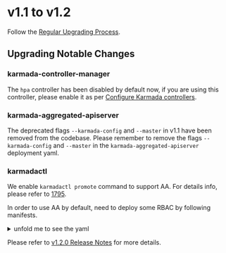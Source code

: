 # v1.1 to v1.2

Follow the [Regular Upgrading Process](./README.md).

## Upgrading Notable Changes

### karmada-controller-manager

The `hpa` controller has been disabled by default now, if you are using this controller, please enable it as per [Configure Karmada controllers](https://github.com/karmada-io/karmada/blob/master/docs/userguide/configure-controllers.md#configure-karmada-controllers).

### karmada-aggregated-apiserver

The deprecated flags `--karmada-config` and `--master` in v1.1 have been removed from the codebase.
Please remember to remove the flags `--karmada-config` and `--master` in the `karmada-aggregated-apiserver` deployment yaml.

### karmadactl

We enable `karmadactl promote` command to support AA. For details info, please refer to [1795](https://github.com/karmada-io/karmada/pull/1795). 

In order to use AA by default, need to deploy some RBAC by following manifests.

<details>
<summary>unfold me to see the yaml</summary>

```yaml
apiVersion: rbac.authorization.k8s.io/v1
kind: ClusterRole
metadata:
  name: cluster-proxy-admin
rules:
- apiGroups:
  - 'cluster.karmada.io'
  resources:
  - clusters/proxy
  verbs:
  - '*'
---
apiVersion: rbac.authorization.k8s.io/v1
kind: ClusterRoleBinding
metadata:
  name: cluster-proxy-admin
roleRef:
  apiGroup: rbac.authorization.k8s.io
  kind: ClusterRole
  name: cluster-proxy-admin
subjects:
  - kind: User
    name: "system:admin"
```

</details>

Please refer to [v1.2.0 Release Notes](https://github.com/karmada-io/karmada/releases/tag/v1.2.0) for more details.

